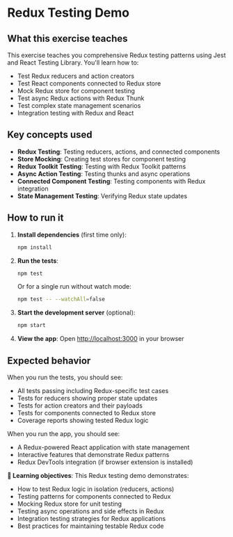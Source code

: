 # Redux Testing Demo

## What this exercise teaches

This exercise teaches you comprehensive Redux testing patterns using Jest and React Testing Library. You'll learn how to:

- Test Redux reducers and action creators
- Test React components connected to Redux store
- Mock Redux store for component testing
- Test async Redux actions with Redux Thunk
- Test complex state management scenarios
- Integration testing with Redux and React

## Key concepts used

- **Redux Testing**: Testing reducers, actions, and connected components
- **Store Mocking**: Creating test stores for component testing
- **Redux Toolkit Testing**: Testing with Redux Toolkit patterns
- **Async Action Testing**: Testing thunks and async operations
- **Connected Component Testing**: Testing components with Redux integration
- **State Management Testing**: Verifying Redux state updates

## How to run it

1. **Install dependencies** (first time only):
   ```bash
   npm install
   ```

2. **Run the tests**:
   ```bash
   npm test
   ```
   Or for a single run without watch mode:
   ```bash
   npm test -- --watchAll=false
   ```

3. **Start the development server** (optional):
   ```bash
   npm start
   ```

4. **View the app**: 
   Open [http://localhost:3000](http://localhost:3000) in your browser

## Expected behavior

When you run the tests, you should see:

- All tests passing including Redux-specific test cases
- Tests for reducers showing proper state updates
- Tests for action creators and their payloads
- Tests for components connected to Redux store
- Coverage reports showing tested Redux logic

When you run the app, you should see:

- A Redux-powered React application with state management
- Interactive features that demonstrate Redux patterns
- Redux DevTools integration (if browser extension is installed)

**🎯 Learning objectives**: This Redux testing demo demonstrates:
- How to test Redux logic in isolation (reducers, actions)
- Testing patterns for components connected to Redux
- Mocking Redux store for unit testing
- Testing async operations and side effects in Redux
- Integration testing strategies for Redux applications
- Best practices for maintaining testable Redux code
